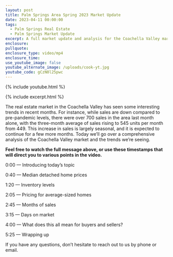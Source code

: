 ```yaml
---
layout: post
title: Palm Springs Area Spring 2023 Market Update
date: 2023-04-11 00:00:00
tags:
  - Palm Springs Real Estate
  - Palm Springs Market Update
excerpt: A full market update and analysis for the Coachella Valley market.
enclosure:
pullquote:
enclosure_type: video/mp4
enclosure_time:
use_youtube_image: false
youtube_alternate_image: /uploads/cook-yt.jpg
youtube_code: gCzN0l25pwc
---
```

{% include youtube.html %}

{% include excerpt.html %}

The real estate market in the Coachella Valley has seen some interesting trends in recent months. For instance, while sales are down compared to pre-pandemic levels, there were over 700 sales in the area last month alone, with the three-month average of sales rising to 545 units per month from 449. This increase in sales is largely seasonal, and it is expected to continue for a few more months. Today we’ll go over a comprehensive analysis of the Coachella Valley market and the trends we’re seeing.

**Feel free to watch the full message above, or use these timestamps that will direct you to various points in the video.**

0:00 — Introducing today’s topic

0:40 — Median detached home prices

1:20 — Inventory levels

2:05 — Pricing for average-sized homes

2:45 — Months of sales

3:15 — Days on market

4:00 — What does this all mean for buyers and sellers?

5:25 — Wrapping up

If you have any questions, don’t hesitate to reach out to us by phone or email.